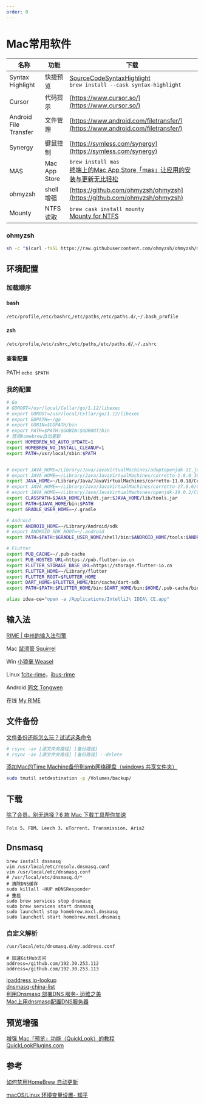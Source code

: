 ```yaml
---
order: 0
---
```


# Mac常用软件

| 名称                  | 功能          | 下载                                                         |
| --------------------- | ------------- | ------------------------------------------------------------ |
| Syntax Highlight      | 快捷预览      | [SourceCodeSyntaxHighlight](https://github.com/sbarex/SourceCodeSyntaxHighlight)  <br/>`brew install --cask syntax-highlight ` |
| Cursor                | 代码提示      | [https://www.cursor.so/](https://www.cursor.so/)             |
| Android File Transfer | 文件管理      | [https://www.android.com/filetransfer/](https://www.android.com/filetransfer/) |
| Synergy               | 键鼠控制      | [https://symless.com/synergy](https://symless.com/synergy)   |
| MAS                   | Mac App Store | `brew install mas`<br/>[终端上的Mac App Store「mas」让应用的安装与更新无比轻松](https://zhuanlan.zhihu.com/p/35971380) |
| ohmyzsh               | shell 增强    | [https://github.com/ohmyzsh/ohmyzsh](https://github.com/ohmyzsh/ohmyzsh) |
| Mounty                | NTFS读取      | `brew cask install mounty`<br/>[Mounty for NTFS](https://mounty.app) |

### ohmyzsh

```sh
sh -c "$(curl -fsSL https://raw.githubusercontent.com/ohmyzsh/ohmyzsh/master/tools/install.sh)"
```

## 环境配置

### 加载顺序

#### bash

`/etc/profile`,`/etc/bashrc`,`/etc/paths`,`/etc/paths.d/`,`~/.bash_profile`

#### zsh

`/etc/profile`,`/etc/zshrc`,`/etc/paths`,`/etc/paths.d/`,`~/.zshrc`

#### 查看配置

PATH `echo $PATH`

### 我的配置

```sh
# Go
# GOROOT=/usr/local/Cellar/go/1.12/libexec
# export GOROOT=/usr/local/Cellar/go/1.12/libexec
# export GOPATH=~/go
# export GOBIN=$GOPATH/bin
# export PATH=$PATH:$GOBIN:$GOROOT/bin
# 禁用homebrew自动更新
export HOMEBREW_NO_AUTO_UPDATE=1
export HOMEBREW_NO_INSTALL_CLEANUP=1
export PATH=/usr/local/sbin:$PATH


# export JAVA_HOME=/Library/Java/JavaVirtualMachines/adoptopenjdk-11.jdk/Contents/Home
# export JAVA_HOME=~/Library/Java/JavaVirtualMachines/corretto-1.8.0_362/Contents/Home
export JAVA_HOME=~/Library/Java/JavaVirtualMachines/corretto-11.0.18/Contents/Home
# export JAVA_HOME=~/Library/Java/JavaVirtualMachines/corretto-17.0.6/Contents/Home
# export JAVA_HOME=~/Library/Java/JavaVirtualMachines/openjdk-19.0.2/Contents/Home
export CLASSPATH=$JAVA_HOME/lib/dt.jar:$JAVA_HOME/lib/tools.jar
export PATH=$JAVA_HOME/bin:$PATH
export GRADLE_USER_HOME=~/.gradle

# Android
export ANDROID_HOME=~/Library/Android/sdk
# export ANDROID_SDK_ROOT=~/.android
export PATH=$PATH:$GRADLE_USER_HOME/shell/bin:$ANDROID_HOME/tools:$ANDROID_HOME/tools/bin:$ANDROID_HOME/platform-tools:$JAVA_HOME/bin:$JAVA_HOME/jre/bin

# Flutter
export PUB_CACHE=~/.pub-cache
export PUB_HOSTED_URL=https://pub.flutter-io.cn
export FLUTTER_STORAGE_BASE_URL=https://storage.flutter-io.cn
export FLUTTER_HOME=~/Library/flutter
export FLUTTER_ROOT=$FLUTTER_HOME
export DART_HOME=$FLUTTER_HOME/bin/cache/dart-sdk
export PATH=$PATH:$FLUTTER_HOME/bin:$DART_HOME/bin:$HOME/.pub-cache/bin

alias idea-ce="open -a /Applications/IntelliJ\ IDEA\ CE.app"
```

## 输入法

[RIME | 中州韵输入法引擎](https://rime.im/)

Mac [鼠须管 Squirrel](https://github.com/rime/squirrel/releases/latest)

Win [小狼毫 Weasel](https://github.com/rime/weasel/releases/latest)

Linux [fcitx-rime](https://github.com/fcitx/fcitx-rime)，[ibus-rime](https://github.com/rime/home/wiki/RimeWithIBus)

Android [同文 Tongwen](https://github.com/osfans/trime)

在线 [My RIME](https://github.com/LibreService/my_rime)

## 文件备份

[文件备份还能怎么玩？试试这条命令](https://sspai.com/post/41967)

```bash
# rsync -av [源文件夹路径] [备份路径]
# rsync -av [源文件夹路径] [备份路径] --delete
```

[ 添加Mac的Time Machine备份到smb网络硬盘（windows 共享文件夹）](https://www.douban.com/note/614980869/)

```bash
sudo tmutil setdestination -p /Volumes/backup/
```

## 下载

[除了会员，别无选择？6 款 Mac 下载工具帮你加速](https://sspai.com/post/41174)

`Folx 5`、`FDM`、`Leech 3`、`uTorrent`、`Transmission`、`Aria2`


## Dnsmasq

```text
brew install dnsmasq
vim /usr/local/etc/resolv.dnsmasq.conf
vim /usr/local/etc/dnsmasq.conf
# /usr/local/etc/dnsmasq.d/*
# 清除DNS缓存
sudo killall -HUP mDNSResponder
# 重启
sudo brew services stop dnsmasq
sudo brew services start dnsmasq
sudo launchctl stop homebrew.mxcl.dnsmasq
sudo launchctl start homebrew.mxcl.dnsmasq
```

### 自定义解析

`/usr/local/etc/dnsmasq.d/my.address.conf`

```text
# 加速GitHub访问
address=/github.com/192.30.253.112
address=/github.com/192.30.253.113
```

[ipaddress ip-lookup](https://www.ipaddress.com/ip-lookup)  
[dnsmasq-china-list](https://github.com/felixonmars/dnsmasq-china-list)  
[利用Dnsmasq 部署DNS 服务- 运维之美](https://www.hi-linux.com/posts/30947.html)  
[Mac上用dnsmasq配置DNS服务器](https://blog.csdn.net/lovenjoe/article/details/51210937)


## 预览增强

[增强 Mac「预览」功能（QuickLook）的教程](https://sspai.com/31927)  
[QuickLookPlugins.com](http://www.quicklookplugins.com/)  

## 参考

[如何禁用HomeBrew 自动更新](https://juejin.cn/post/6931189341150674958)  

[macOS/Linux 环境变量设置- 知乎](https://zhuanlan.zhihu.com/p/25976099)  

